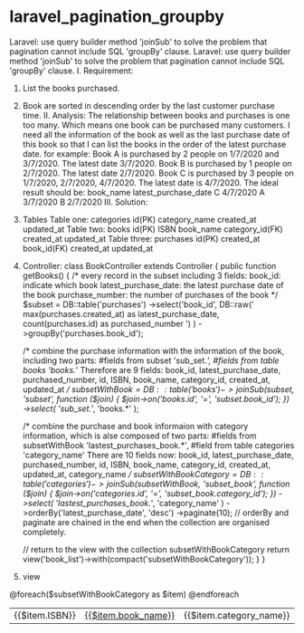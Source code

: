 # laravel_pagination_groupby
Laravel: use query builder method 'joinSub' to solve the problem that pagination cannot include SQL 'groupBy' clause.
Laravel: use query builder method 'joinSub' to solve the problem that pagination cannot include SQL 'groupBy' clause.
I. Requirement:
1. List the books purchased.
2. Book are sorted in descending order by the last customer purchase time.
II. Analysis:
The relationship between books and purchases is one too many. Which means one book can be purchased many customers. I need all the information of the book as well as the last purchase date of this book so that I can list the books in the order of the latest purchase date.
for example:
Book A is purchased by 2 people on 1/7/2020 and 3/7/2020. The latest date 3/7/2020.
Book B is purchased by 1 people on 2/7/2020. The latest date 2/7/2020.
Book C is purchased by 3 people on 1/7/2020, 2/7/2020, 4/7/2020. The latest date is 4/7/2020.
The ideal result should be:
book_name latest_purchase_date
C 4/7/2020
A 3/7/2020
B 2/7/2020
III. Solution:
1. Tables
Table one: categories
	id(PK)
	category_name
	created_at
	updated_at
Table two: books
	id(PK)
	ISBN
	book_name
	category_id(FK)
	created_at
	updated_at
Table three: purchases
	id(PK)
	created_at
	book_id(FK)
	created_at
	updated_at

2. Controller:
class BookController extends Controller
{
	public function getBooks() {
	/* every record in the subset including 3 fields:
	book_id: indicate which book
	latest_purchase_date: the latest purchase date of the book
	purchase_number: the number of purchases of the book
	*/
	$subset = DB::table('purchases')
	->select('book_id',
			DB::raw('
				max(purchases.created_at) as latest_purchase_date,
				count(purchases.id) as purchased_number
			')
		)
	->groupBy('purchases.book_id');

	/*
	combine the purchase information with the information of the book, including two parts:
		#fields from subset
		'sub_set.*',
		#fields from table books
		'books.*'
	Therefore are 9 fields:
	book_id, latest_purchase_date, purchased_number,
	id, ISBN, book_name, category_id, created_at, updated_at
	*/
	$subsetWithBook = DB::table('books')
	->joinSub($subset, 'subset', function ($join) {
	$join->on('books.id', '=', 'subset.book_id');
	})
	->select(
		'sub_set.*',
		'books.*'
	);

	/*
	combine the purchase and book informaion with category information, which is alse composed of two parts:
		#fields from subsetWithBook
		'lastest_purchases_book.*',
		#field from table categories
		'category_name'
	There are 10 fields now:
	book_id, latest_purchase_date, purchased_number, id, ISBN, book_name, category_id, created_at, updated_at,
	category_name
	*/
	$subsetWithBookCategory = DB::table('categories')
	->joinSub($subsetWithBook, 'subset_book', function ($join) {
		$join->on('categories.id', '=', 'subset_book.category_id');
	})
	->select(
		'lastest_purchases_book.*',
		'category_name'
	)
	->orderBy('latest_purchase_date', 'desc')
	->paginate(10);
	// orderBy and paginate are chained in the end when the collection are organised completely.


	// return to the view with the collection subsetWithBookCategory
	return view('book_list')->with(compact('subsetWithBookCategory'));
	}
}

3. view
<html>
	<head></head>
<body>
	<table>
	    @foreach($subsetWithBookCategory as $item)
	    <tr>
		<td>{{$item.ISBN}}</td>
		<td>
		    <a href="book_purchases/{{item->id}}">
			{{$item.book_name}}
		    </a>
		</td>
		<td>{{$item.category_name}}</td>
		<td>{{$item.latest_purchase_date}}</td>
	    </tr>
	    @endforeach
	</table>
</body>
</html>
